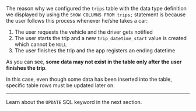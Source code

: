 The reason why we configured the `trips` table with the data type definition we displayed by using the `SHOW COLUMNS FROM trips;` statement is because the user follows this process whenever he/she takes a car:

1. The user requests the vehicle and the driver gets notified
2. The user starts the trip and a new `trip_datetime_start` value is created which cannot be `NULL`
3. The user finishes the trip and the app registers an ending datetime

As you can see, __some data may not exist in the table only after the user finishes the trip__.

In this case, even though some data has been inserted into the table, specific table rows must be updated later on. 

---
Learn about the `UPDATE` SQL keyword in the next section.